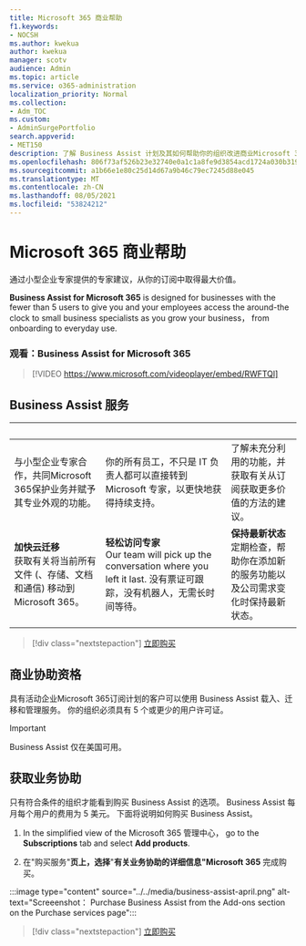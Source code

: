 ```yaml
---
title: Microsoft 365 商业帮助
f1.keywords:
- NOCSH
ms.author: kwekua
author: kwekua
manager: scotv
audience: Admin
ms.topic: article
ms.service: o365-administration
localization_priority: Normal
ms.collection:
- Adm_TOC
ms.custom:
- AdminSurgePortfolio
search.appverid:
- MET150
description: 了解 Business Assist 计划及其如何帮助你的组织改进商业Microsoft 365使用情况。
ms.openlocfilehash: 806f73af526b23e32740e0a1c1a8fe9d3854acd1724a030b31985faa040f2735
ms.sourcegitcommit: a1b66e1e80c25d14d67a9b46c79ec7245d88e045
ms.translationtype: MT
ms.contentlocale: zh-CN
ms.lasthandoff: 08/05/2021
ms.locfileid: "53824212"
---
```

# <a name="business-assist-for-microsoft-365"></a>Microsoft 365 商业帮助

通过小型企业专家提供的专家建议，从你的订阅中取得最大价值。

**Business Assist for Microsoft 365** is designed for businesses with the fewer than 5 users to give you and your employees access the around-the clock to small business specialists as you grow your business， from onboarding to everyday use.

### <a name="watch-business-assist-for-microsoft-365"></a>观看：Business Assist for Microsoft 365

> [!VIDEO https://www.microsoft.com/videoplayer/embed/RWFTQl]

## <a name="business-assist-services"></a>Business Assist 服务

|&nbsp;|&nbsp;|&nbsp;|
|:-----|:-----|:-----|
|与小型企业专家合作，共同Microsoft 365保护业务并赋予其专业外观的功能。 |你的所有员工，不只是 IT 负责人都可以直接转到 Microsoft 专家，以更快地获得持续支持。 |了解未充分利用的功能，并获取有关从订阅获取更多价值的方法的建议。 |
|**加快云迁移** <br> 获取有关将当前所有文件 (、存储、文档和通信) 移动到Microsoft 365。 |**轻松访问专家** <br> Our team will pick up the conversation where you left it last. 没有票证可跟踪，没有机器人，无需长时间等待。 |**保持最新状态** <br> 定期检查，帮助你在添加新的服务功能以及公司需求变化时保持最新状态。 |
| | | |

> [!div class="nextstepaction"]
> [立即购买](https://go.microsoft.com/fwlink/p/?linkid=2158423)

## <a name="eligibility-for-business-assist"></a>商业协助资格

具有活动企业Microsoft 365订阅计划的客户可以使用 Business Assist 载入、迁移和管理服务。 你的组织必须具有 5 个或更少的用户许可证。

> [!IMPORTANT]
> Business Assist 仅在美国可用。

## <a name="get-business-assist"></a>获取业务协助

只有符合条件的组织才能看到购买 Business Assist 的选项。 Business Assist 每月每个用户的费用为 5 美元。 下面将说明如何购买 Business Assist。

1. In the simplified view of the Microsoft 365 管理中心， go to the **Subscriptions** tab and select **Add products**.

2. 在"购买服务"**页上，选择**"**有关业务协助的详细信息"Microsoft 365** 完成购买。

:::image type="content" source="../../media/business-assist-april.png" alt-text="Screeenshot： Purchase Business Assist from the Add-ons section on the Purchase services page":::

> [!div class="nextstepaction"]
> [立即购买](https://go.microsoft.com/fwlink/p/?linkid=2158423)
